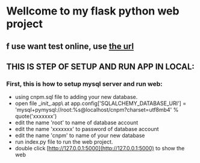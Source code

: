 # Wellcome to my flask python web project

## f use want test online, use [the url](https://phphongcat.pythonanywhere.com/)

## THIS IS STEP OF SETUP AND RUN APP IN LOCAL:
### First, this is how to setup mysql server and run web:
  - using cnpm.sql file to adding your new database.
  - open file \__init__.app\ at app.config['SQLALCHEMY_DATABASE_URI'] = 'mysql+pymysql://root:%s@localhost/cnpm?charset=utf8mb4' % quote('xxxxxxx')
  - edit the name 'root' to name of database account
  - edit the name 'xxxxxxx' to password of database account
  - edit the name 'cnpm' to name of your new database
  - run index.py file to run the web project.
  - double click [http://127.0.0.1:5000](http://127.0.0.1:5000) to show the web

###
